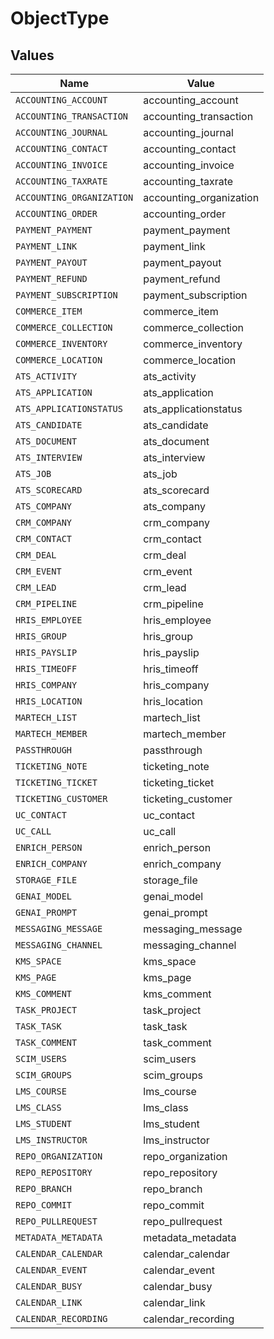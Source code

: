 # ObjectType


## Values

| Name                      | Value                     |
| ------------------------- | ------------------------- |
| `ACCOUNTING_ACCOUNT`      | accounting_account        |
| `ACCOUNTING_TRANSACTION`  | accounting_transaction    |
| `ACCOUNTING_JOURNAL`      | accounting_journal        |
| `ACCOUNTING_CONTACT`      | accounting_contact        |
| `ACCOUNTING_INVOICE`      | accounting_invoice        |
| `ACCOUNTING_TAXRATE`      | accounting_taxrate        |
| `ACCOUNTING_ORGANIZATION` | accounting_organization   |
| `ACCOUNTING_ORDER`        | accounting_order          |
| `PAYMENT_PAYMENT`         | payment_payment           |
| `PAYMENT_LINK`            | payment_link              |
| `PAYMENT_PAYOUT`          | payment_payout            |
| `PAYMENT_REFUND`          | payment_refund            |
| `PAYMENT_SUBSCRIPTION`    | payment_subscription      |
| `COMMERCE_ITEM`           | commerce_item             |
| `COMMERCE_COLLECTION`     | commerce_collection       |
| `COMMERCE_INVENTORY`      | commerce_inventory        |
| `COMMERCE_LOCATION`       | commerce_location         |
| `ATS_ACTIVITY`            | ats_activity              |
| `ATS_APPLICATION`         | ats_application           |
| `ATS_APPLICATIONSTATUS`   | ats_applicationstatus     |
| `ATS_CANDIDATE`           | ats_candidate             |
| `ATS_DOCUMENT`            | ats_document              |
| `ATS_INTERVIEW`           | ats_interview             |
| `ATS_JOB`                 | ats_job                   |
| `ATS_SCORECARD`           | ats_scorecard             |
| `ATS_COMPANY`             | ats_company               |
| `CRM_COMPANY`             | crm_company               |
| `CRM_CONTACT`             | crm_contact               |
| `CRM_DEAL`                | crm_deal                  |
| `CRM_EVENT`               | crm_event                 |
| `CRM_LEAD`                | crm_lead                  |
| `CRM_PIPELINE`            | crm_pipeline              |
| `HRIS_EMPLOYEE`           | hris_employee             |
| `HRIS_GROUP`              | hris_group                |
| `HRIS_PAYSLIP`            | hris_payslip              |
| `HRIS_TIMEOFF`            | hris_timeoff              |
| `HRIS_COMPANY`            | hris_company              |
| `HRIS_LOCATION`           | hris_location             |
| `MARTECH_LIST`            | martech_list              |
| `MARTECH_MEMBER`          | martech_member            |
| `PASSTHROUGH`             | passthrough               |
| `TICKETING_NOTE`          | ticketing_note            |
| `TICKETING_TICKET`        | ticketing_ticket          |
| `TICKETING_CUSTOMER`      | ticketing_customer        |
| `UC_CONTACT`              | uc_contact                |
| `UC_CALL`                 | uc_call                   |
| `ENRICH_PERSON`           | enrich_person             |
| `ENRICH_COMPANY`          | enrich_company            |
| `STORAGE_FILE`            | storage_file              |
| `GENAI_MODEL`             | genai_model               |
| `GENAI_PROMPT`            | genai_prompt              |
| `MESSAGING_MESSAGE`       | messaging_message         |
| `MESSAGING_CHANNEL`       | messaging_channel         |
| `KMS_SPACE`               | kms_space                 |
| `KMS_PAGE`                | kms_page                  |
| `KMS_COMMENT`             | kms_comment               |
| `TASK_PROJECT`            | task_project              |
| `TASK_TASK`               | task_task                 |
| `TASK_COMMENT`            | task_comment              |
| `SCIM_USERS`              | scim_users                |
| `SCIM_GROUPS`             | scim_groups               |
| `LMS_COURSE`              | lms_course                |
| `LMS_CLASS`               | lms_class                 |
| `LMS_STUDENT`             | lms_student               |
| `LMS_INSTRUCTOR`          | lms_instructor            |
| `REPO_ORGANIZATION`       | repo_organization         |
| `REPO_REPOSITORY`         | repo_repository           |
| `REPO_BRANCH`             | repo_branch               |
| `REPO_COMMIT`             | repo_commit               |
| `REPO_PULLREQUEST`        | repo_pullrequest          |
| `METADATA_METADATA`       | metadata_metadata         |
| `CALENDAR_CALENDAR`       | calendar_calendar         |
| `CALENDAR_EVENT`          | calendar_event            |
| `CALENDAR_BUSY`           | calendar_busy             |
| `CALENDAR_LINK`           | calendar_link             |
| `CALENDAR_RECORDING`      | calendar_recording        |